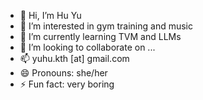 - 👋 Hi, I’m Hu Yu
- 👀 I’m interested in gym training and music
- 🌱 I’m currently learning TVM and LLMs
- 💞️ I’m looking to collaborate on ...
- 📫 yuhu.kth [at] gmail.com
- 😄 Pronouns: she/her
- ⚡ Fun fact: very boring 

<!---
Yuhu-inceptron/Yuhu-inceptron is a ✨ special ✨ repository because its `README.md` (this file) appears on your GitHub profile.
You can click the Preview link to take a look at your changes.
--->
